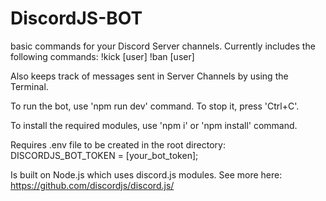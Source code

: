 # DiscordJS-BOT
basic commands for your Discord Server channels.
Currently includes the following commands:
  !kick [user]
  !ban [user]
  
Also keeps track of messages sent in Server Channels by using the Terminal.

To run the bot, use 'npm run dev' command.
To stop it, press 'Ctrl+C'.

To install the required modules, use 'npm i' or 'npm install' command.

Requires .env file to be created in the root directory:
  DISCORDJS_BOT_TOKEN = [your_bot_token];
  
Is built on Node.js which uses discord.js modules.
See more here: https://github.com/discordjs/discord.js/
